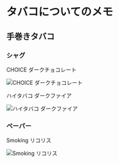 # タバコについてのメモ

## 手巻きタバコ

### シャグ

CHOICE ダークチョコレート

![CHOICE ダークチョコレート](../image/cigger/CHOICE_DARKCHOCO.jpeg "CHOICE ダークチョコレート")

ハイタバコ ダークファイア

![ハイタバコ ダークファイア](../image/cigger/Hi_Tabacco_DarkFire.png "ハイタバコ ダークファイア")

### ペーパー

Smoking リコリス

![Smoking リコリス](../image/cigger/Smoking_Liquorice.webp "Smoking リコリス")
